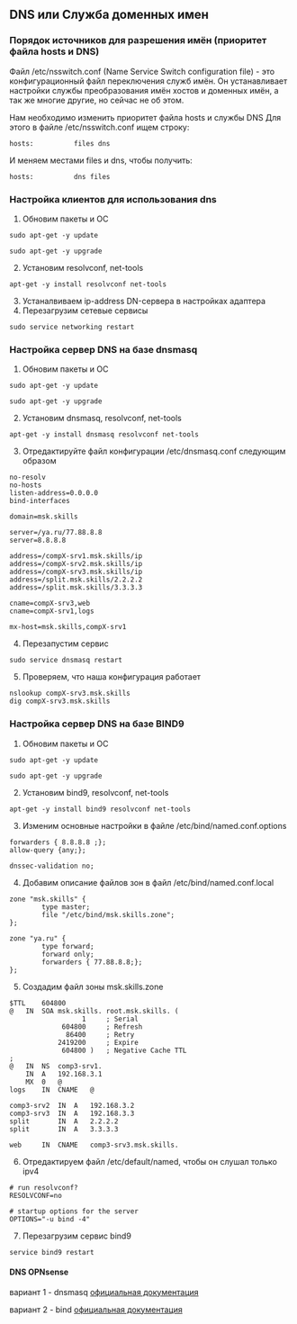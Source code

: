 ## DNS или Служба доменных имен

### Порядок источников для разрешения имён (приоритет файла hosts и DNS)

Файл /etc/nsswitch.conf (Name Service Switch configuration file) - это конфигурационный файл переключения служб имён. Он устанавливает настройки службы преобразования имён хостов и доменных имён, а так же многие другие, но сейчас не об этом.

Нам необходимо изменить приоритет файла hosts и службы DNS
Для этого в файле /etc/nsswitch.conf ищем строку:
```
hosts:          files dns
```
И меняем местами files и dns, чтобы получить:
```
hosts:          dns files
```

### Настройка клиентов для использования dns
1. Обновим пакеты и ОС

```
sudo apt-get -y update

sudo apt-get -y upgrade
```

2. Установим resolvconf, net-tools

```
apt-get -y install resolvconf net-tools
```
3. Устаналвиваем ip-address DN-сервера в настройках адаптера
4. Перезагрузим сетевые сервисы
```
sudo service networking restart
```


### Настройка сервер DNS на базе dnsmasq
1. Обновим пакеты и ОС

```
sudo apt-get -y update

sudo apt-get -y upgrade
```

2. Установим dnsmasq, resolvconf, net-tools

```
apt-get -y install dnsmasq resolvconf net-tools
```

3. Отредактируйте файл конфигурации /etc/dnsmasq.conf следующим образом

```
no-resolv
no-hosts
listen-address=0.0.0.0
bind-interfaces

domain=msk.skills

server=/ya.ru/77.88.8.8
server=8.8.8.8

address=/compX-srv1.msk.skills/ip
address=/compX-srv2.msk.skills/ip
address=/compX-srv3.msk.skills/ip
address=/split.msk.skills/2.2.2.2
address=/split.msk.skills/3.3.3.3

cname=compX-srv3,web
cname=compX-srv1,logs

mx-host=msk.skills,compX-srv1
```
4. Перезапустим сервис
```
sudo service dnsmasq restart
```

5. Проверяем, что наша конфигурация работает
```
nslookup compX-srv3.msk.skills
dig compX-srv3.msk.skills 
```

### Настройка сервер DNS на базе BIND9

1. Обновим пакеты и ОС

```
sudo apt-get -y update

sudo apt-get -y upgrade
```

2. Установим bind9, resolvconf, net-tools

```
apt-get -y install bind9 resolvconf net-tools
```

3. Изменим основные настройки  в файле /etc/bind/named.conf.options

```
forwarders { 8.8.8.8 ;};
allow-query {any;};

dnssec-validation no;
```

4. Добавим описание файлов зон в файл /etc/bind/named.conf.local
```
zone "msk.skills" {
        type master;
        file "/etc/bind/msk.skills.zone";
};

zone "ya.ru" {
        type forward;
        forward only;
        forwarders { 77.88.8.8;};
};
```

5. Создадим файл зоны msk.skills.zone
```
$TTL	604800
@	IN	SOA	msk.skills. root.msk.skills. (
			      1		; Serial
			 604800		; Refresh
			  86400		; Retry
			2419200		; Expire
			 604800 )	; Negative Cache TTL
;
@	IN	NS	comp3-srv1.
	IN	A	192.168.3.1
	MX	0	@	
logs	IN	CNAME	@

comp3-srv2	IN	A	192.168.3.2
comp3-srv3	IN	A	192.168.3.3
split		IN	A	2.2.2.2
split		IN	A	3.3.3.3

web		IN	CNAME	comp3-srv3.msk.skills.
```
6. Отредактируем файл /etc/default/named, чтобы он слушал только ipv4
```
# run resolvconf?
RESOLVCONF=no

# startup options for the server
OPTIONS="-u bind -4"
```
7. Перезагрузим сервис bind9
```
service bind9 restart
```


#### DNS OPNsense
вариант 1 - dnsmasq
[официальная документация](https://docs.opnsense.org/manual/dnsmasq.html)

вариант 2 - bind
[официальная документация](https://docs.opnsense.org/manual/how-tos/bind.html)